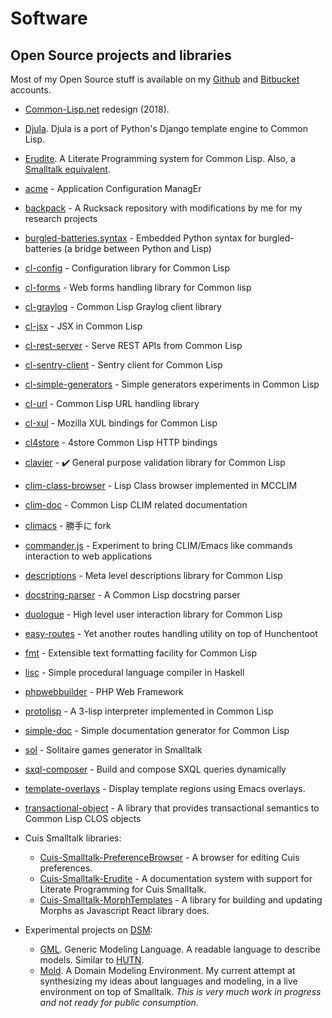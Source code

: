 # Software

## Open Source projects and libraries

Most of my Open Source stuff is available on my [Github](https://github.com/mmontone) and [Bitbucket](https://bitbucket.org/mmontone) accounts.

* [Common-Lisp.net](http://common-lisp.net) redesign (2018).
* [Djula](https://github.com/mmontone/djula). Djula is a port of Python's Django template engine to Common Lisp.
* [Erudite](https://github.com/mmontone/erudite). A Literate Programming system for Common Lisp. Also, a [Smalltalk equivalent](https://bitbucket.org/mmontone/cuis-smalltalk-erudite).
* [acme](http://mmontone.github.io/acme) - Application Configuration ManagEr
* [backpack]() - A Rucksack repository with modifications by me for my research projects
* [burgled-batteries.syntax](https://github.com/mmontone/burgled-batteries.syntax) - Embedded Python syntax for burgled-batteries (a bridge between Python and Lisp)
* [cl-config]() - Configuration library for Common Lisp
* [cl-forms]() - Web forms handling library for Common lisp
* [cl-graylog](https://github.com/mmontone/cl-graylog) - Common Lisp Graylog client library
* [cl-jsx](https://github.com/mmontone/cl-jsx) - JSX in Common Lisp
* [cl-rest-server](http://mmontone.github.io/cl-rest-server) - Serve REST APIs from Common Lisp
* [cl-sentry-client](https://github.com/mmontone/cl-sentry-client) - Sentry client for Common Lisp
* [cl-simple-generators](https://github.com/mmontone/cl-simple-generators) - Simple generators experiments in Common Lisp
* [cl-url]() - Common Lisp URL handling library
* [cl-xul](http://mmontone.github.io/cl-xul) - Mozilla XUL bindings for Common Lisp
* [cl4store](https://github.com/mmontone/cl4store) - 4store Common Lisp HTTP bindings
* [clavier]() - :heavy_check_mark: General purpose validation library for Common Lisp
* [clim-class-browser](https://github.com/mmontone/clim-class-browser) - Lisp Class browser implemented in MCCLIM
* [clim-doc](https://github.com/mmontone/clim-doc) - Common Lisp CLIM related documentation
* [climacs]() - 勝手に fork
* [commander.js](https://github.com/mmontone/commander.js) - Experiment to bring CLIM/Emacs like commands interaction to web applications
* [descriptions](http://mmontone.github.io/descriptions) - Meta level descriptions library for Common Lisp
* [docstring-parser](https://github.com/mmontone/docstring-parser) - A Common Lisp docstring parser
* [duologue]() - High level user interaction library for Common Lisp
* [easy-routes](https://github.com/mmontone/easy-routes) - Yet another routes handling utility on top of Hunchentoot
* [fmt](https://github.com/mmontone/fmt) - Extensible text formatting facility for Common Lisp
* [lisc]() - Simple procedural language compiler in Haskell
* [phpwebbuilder](http://phpwebbuilder.sourceforge.net/) - PHP Web Framework
* [protolisp](https://github.com/mmontone/protolisp) - A 3-lisp interpreter implemented in Common Lisp
* [simple-doc](https://github.com/mmontone/simple-doc) - Simple documentation generator for Common Lisp
* [sol](https://github.com/mmontone/sol) - Solitaire games generator in Smalltalk
* [sxql-composer](https://github.com/mmontone/sxql-composer) - Build and compose SXQL queries dynamically
* [template-overlays]() - Display template regions using Emacs overlays.
* [transactional-object]() - A library that provides transactional semantics to Common Lisp CLOS objects

* Cuis Smalltalk libraries:
   * [Cuis-Smalltalk-PreferenceBrowser](https://bitbucket.org/mmontone/cuis-smalltalk-preferencebrowser) - A browser for editing Cuis preferences.
   * [Cuis-Smalltalk-Erudite](https://bitbucket.org/mmontone/cuis-smalltalk-erudite) - A documentation system with support for Literate Programming for Cuis Smalltalk.
   * [Cuis-Smalltalk-MorphTemplates](https://bitbucket.org/mmontone/cuis-smalltalk-morphtemplates) - A library for building and updating Morphs as Javascript React library does.

* Experimental projects on [DSM](https://en.wikipedia.org/wiki/Domain-specific_modeling):
   - [GML](https://bitbucket.org/mmontone/gml). Generic Modeling Language. A readable language to describe models. Similar to [HUTN](https://www.eclipse.org/epsilon/doc/hutn/).
   - [Mold](https://bitbucket.org/mmontone/mold). A Domain Modeling Environment. My current attempt at synthesizing my ideas about languages and modeling, in a live environment on top of Smalltalk. *This is very much work in progress and not ready for public consumption*.
